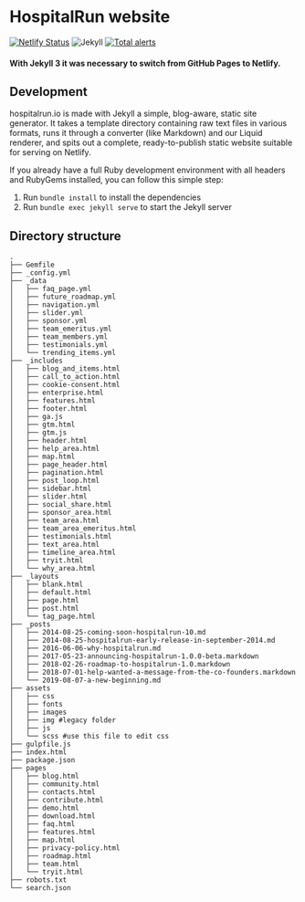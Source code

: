 # HospitalRun website

[![Netlify Status](https://api.netlify.com/api/v1/badges/43e5071f-bdaf-43ec-be74-5bf464403034/deploy-status)](https://app.netlify.com/sites/hospitalrun-website/deploys) ![Jekyll](https://img.shields.io/badge/Jekyll-v3.8.7-red?style=flat&logo=jekyll) [![Total alerts](https://img.shields.io/lgtm/alerts/g/HospitalRun/hospitalrun.io.svg?logo=lgtm&logoWidth=18)](https://lgtm.com/projects/g/HospitalRun/hospitalrun.io/alerts/)

#### With Jekyll 3 it was necessary to switch from GitHub Pages to Netlify.

## Development

hospitalrun.io is made with Jekyll a simple, blog-aware, static site generator. It takes a template directory containing raw text files in various formats, runs it through a converter (like Markdown) and our Liquid renderer, and spits out a complete, ready-to-publish static website suitable for serving on Netlify.

If you already have a full Ruby development environment with all headers and RubyGems installed, you can follow this simple step:

1. Run `bundle install` to install the dependencies
2. Run `bundle exec jekyll serve` to start the Jekyll server

## Directory structure

```
.
├── Gemfile
├── _config.yml
├── _data
│   ├── faq_page.yml
│   ├── future_roadmap.yml
│   ├── navigation.yml
│   ├── slider.yml
│   ├── sponsor.yml
│   ├── team_emeritus.yml
│   ├── team_members.yml
│   ├── testimonials.yml
│   └── trending_items.yml
├── _includes
│   ├── blog_and_items.html
│   ├── call_to_action.html
│   ├── cookie-consent.html
│   ├── enterprise.html
│   ├── features.html
│   ├── footer.html
│   ├── ga.js
│   ├── gtm.html
│   ├── gtm.js
│   ├── header.html
│   ├── help_area.html
│   ├── map.html
│   ├── page_header.html
│   ├── pagination.html
│   ├── post_loop.html
│   ├── sidebar.html
│   ├── slider.html
│   ├── social_share.html
│   ├── sponsor_area.html
│   ├── team_area.html
│   ├── team_area_emeritus.html
│   ├── testimonials.html
│   ├── text_area.html
│   ├── timeline_area.html
│   ├── tryit.html
│   └── why_area.html
├── _layouts
│   ├── blank.html
│   ├── default.html
│   ├── page.html
│   ├── post.html
│   └── tag_page.html
├── _posts
│   ├── 2014-08-25-coming-soon-hospitalrun-10.md
│   ├── 2014-08-25-hospitalrun-early-release-in-september-2014.md
│   ├── 2016-06-06-why-hospitalrun.md
│   ├── 2017-05-23-announcing-hospitalrun-1.0.0-beta.markdown
│   ├── 2018-02-26-roadmap-to-hospitalrun-1.0.markdown
│   ├── 2018-07-01-help-wanted-a-message-from-the-co-founders.markdown
│   └── 2019-08-07-a-new-beginning.md
├── assets
│   ├── css
│   ├── fonts
│   ├── images
│   ├── img #legacy folder
│   ├── js
│   └── scss #use this file to edit css
├── gulpfile.js
├── index.html
├── package.json
├── pages
│   ├── blog.html
│   ├── community.html
│   ├── contacts.html
│   ├── contribute.html
│   ├── demo.html
│   ├── download.html
│   ├── faq.html
│   ├── features.html
│   ├── map.html
│   ├── privacy-policy.html
│   ├── roadmap.html
│   ├── team.html
│   └── tryit.html
├── robots.txt
└── search.json
```
